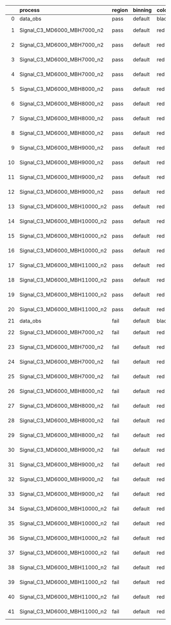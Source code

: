 |    | process                      | region   | binning   | color   | process_type   |   scale | variation   | source_filename                                                       | source_histname    | alias                        | title     |   combine_idx |     lnN |   shapes | syst_type   | direction   | variation_alias   |
|---:|:-----------------------------|:---------|:----------|:--------|:---------------|--------:|:------------|:----------------------------------------------------------------------|:-------------------|:-----------------------------|:----------|--------------:|--------:|---------:|:------------|:------------|:------------------|
|  0 | data_obs                     | pass     | default   | black   | DATA           |       1 | nominal     | ./histograms_for_2DAlphabet_v18//BH_Data.root                         | hpass              | Data                         | Data      |           nan | nan     |      nan | nan         | nan         | nan               |
|  1 | Signal_C3_MD6000_MBH7000_n2  | pass     | default   | red     | SIGNAL         |       1 | lumi        | ./histograms_for_2DAlphabet_v18//BH_Signal_C3_MD6000_MBH7000_n2.root  | hpass              | Signal_C3_MD6000_MBH7000_n2  | BH signal |           nan |   1.016 |      nan | lnN         | nan         | nan               |
|  2 | Signal_C3_MD6000_MBH7000_n2  | pass     | default   | red     | SIGNAL         |       1 | SVM         | ./histograms_for_2DAlphabet_v18//BH_Signal_C3_MD6000_MBH7000_n2.root  | hpass_SVMsyst_up   | Signal_C3_MD6000_MBH7000_n2  | BH signal |           nan | nan     |        1 | shapes      | Up          | SVMsyst           |
|  3 | Signal_C3_MD6000_MBH7000_n2  | pass     | default   | red     | SIGNAL         |       1 | SVM         | ./histograms_for_2DAlphabet_v18//BH_Signal_C3_MD6000_MBH7000_n2.root  | hpass_SVMsyst_down | Signal_C3_MD6000_MBH7000_n2  | BH signal |           nan | nan     |        1 | shapes      | Down        | SVMsyst           |
|  4 | Signal_C3_MD6000_MBH7000_n2  | pass     | default   | red     | SIGNAL         |       1 | nominal     | ./histograms_for_2DAlphabet_v18//BH_Signal_C3_MD6000_MBH7000_n2.root  | hpass              | Signal_C3_MD6000_MBH7000_n2  | BH signal |           nan | nan     |      nan | nan         | nan         | nan               |
|  5 | Signal_C3_MD6000_MBH8000_n2  | pass     | default   | red     | SIGNAL         |       1 | lumi        | ./histograms_for_2DAlphabet_v18//BH_Signal_C3_MD6000_MBH8000_n2.root  | hpass              | Signal_C3_MD6000_MBH8000_n2  | BH signal |           nan |   1.016 |      nan | lnN         | nan         | nan               |
|  6 | Signal_C3_MD6000_MBH8000_n2  | pass     | default   | red     | SIGNAL         |       1 | SVM         | ./histograms_for_2DAlphabet_v18//BH_Signal_C3_MD6000_MBH8000_n2.root  | hpass_SVMsyst_up   | Signal_C3_MD6000_MBH8000_n2  | BH signal |           nan | nan     |        1 | shapes      | Up          | SVMsyst           |
|  7 | Signal_C3_MD6000_MBH8000_n2  | pass     | default   | red     | SIGNAL         |       1 | SVM         | ./histograms_for_2DAlphabet_v18//BH_Signal_C3_MD6000_MBH8000_n2.root  | hpass_SVMsyst_down | Signal_C3_MD6000_MBH8000_n2  | BH signal |           nan | nan     |        1 | shapes      | Down        | SVMsyst           |
|  8 | Signal_C3_MD6000_MBH8000_n2  | pass     | default   | red     | SIGNAL         |       1 | nominal     | ./histograms_for_2DAlphabet_v18//BH_Signal_C3_MD6000_MBH8000_n2.root  | hpass              | Signal_C3_MD6000_MBH8000_n2  | BH signal |           nan | nan     |      nan | nan         | nan         | nan               |
|  9 | Signal_C3_MD6000_MBH9000_n2  | pass     | default   | red     | SIGNAL         |       1 | lumi        | ./histograms_for_2DAlphabet_v18//BH_Signal_C3_MD6000_MBH9000_n2.root  | hpass              | Signal_C3_MD6000_MBH9000_n2  | BH signal |           nan |   1.016 |      nan | lnN         | nan         | nan               |
| 10 | Signal_C3_MD6000_MBH9000_n2  | pass     | default   | red     | SIGNAL         |       1 | SVM         | ./histograms_for_2DAlphabet_v18//BH_Signal_C3_MD6000_MBH9000_n2.root  | hpass_SVMsyst_up   | Signal_C3_MD6000_MBH9000_n2  | BH signal |           nan | nan     |        1 | shapes      | Up          | SVMsyst           |
| 11 | Signal_C3_MD6000_MBH9000_n2  | pass     | default   | red     | SIGNAL         |       1 | SVM         | ./histograms_for_2DAlphabet_v18//BH_Signal_C3_MD6000_MBH9000_n2.root  | hpass_SVMsyst_down | Signal_C3_MD6000_MBH9000_n2  | BH signal |           nan | nan     |        1 | shapes      | Down        | SVMsyst           |
| 12 | Signal_C3_MD6000_MBH9000_n2  | pass     | default   | red     | SIGNAL         |       1 | nominal     | ./histograms_for_2DAlphabet_v18//BH_Signal_C3_MD6000_MBH9000_n2.root  | hpass              | Signal_C3_MD6000_MBH9000_n2  | BH signal |           nan | nan     |      nan | nan         | nan         | nan               |
| 13 | Signal_C3_MD6000_MBH10000_n2 | pass     | default   | red     | SIGNAL         |       1 | lumi        | ./histograms_for_2DAlphabet_v18//BH_Signal_C3_MD6000_MBH10000_n2.root | hpass              | Signal_C3_MD6000_MBH10000_n2 | BH signal |           nan |   1.016 |      nan | lnN         | nan         | nan               |
| 14 | Signal_C3_MD6000_MBH10000_n2 | pass     | default   | red     | SIGNAL         |       1 | SVM         | ./histograms_for_2DAlphabet_v18//BH_Signal_C3_MD6000_MBH10000_n2.root | hpass_SVMsyst_up   | Signal_C3_MD6000_MBH10000_n2 | BH signal |           nan | nan     |        1 | shapes      | Up          | SVMsyst           |
| 15 | Signal_C3_MD6000_MBH10000_n2 | pass     | default   | red     | SIGNAL         |       1 | SVM         | ./histograms_for_2DAlphabet_v18//BH_Signal_C3_MD6000_MBH10000_n2.root | hpass_SVMsyst_down | Signal_C3_MD6000_MBH10000_n2 | BH signal |           nan | nan     |        1 | shapes      | Down        | SVMsyst           |
| 16 | Signal_C3_MD6000_MBH10000_n2 | pass     | default   | red     | SIGNAL         |       1 | nominal     | ./histograms_for_2DAlphabet_v18//BH_Signal_C3_MD6000_MBH10000_n2.root | hpass              | Signal_C3_MD6000_MBH10000_n2 | BH signal |           nan | nan     |      nan | nan         | nan         | nan               |
| 17 | Signal_C3_MD6000_MBH11000_n2 | pass     | default   | red     | SIGNAL         |       1 | lumi        | ./histograms_for_2DAlphabet_v18//BH_Signal_C3_MD6000_MBH11000_n2.root | hpass              | Signal_C3_MD6000_MBH11000_n2 | BH signal |           nan |   1.016 |      nan | lnN         | nan         | nan               |
| 18 | Signal_C3_MD6000_MBH11000_n2 | pass     | default   | red     | SIGNAL         |       1 | SVM         | ./histograms_for_2DAlphabet_v18//BH_Signal_C3_MD6000_MBH11000_n2.root | hpass_SVMsyst_up   | Signal_C3_MD6000_MBH11000_n2 | BH signal |           nan | nan     |        1 | shapes      | Up          | SVMsyst           |
| 19 | Signal_C3_MD6000_MBH11000_n2 | pass     | default   | red     | SIGNAL         |       1 | SVM         | ./histograms_for_2DAlphabet_v18//BH_Signal_C3_MD6000_MBH11000_n2.root | hpass_SVMsyst_down | Signal_C3_MD6000_MBH11000_n2 | BH signal |           nan | nan     |        1 | shapes      | Down        | SVMsyst           |
| 20 | Signal_C3_MD6000_MBH11000_n2 | pass     | default   | red     | SIGNAL         |       1 | nominal     | ./histograms_for_2DAlphabet_v18//BH_Signal_C3_MD6000_MBH11000_n2.root | hpass              | Signal_C3_MD6000_MBH11000_n2 | BH signal |           nan | nan     |      nan | nan         | nan         | nan               |
| 21 | data_obs                     | fail     | default   | black   | DATA           |       1 | nominal     | ./histograms_for_2DAlphabet_v18//BH_Data.root                         | hfail              | Data                         | Data      |           nan | nan     |      nan | nan         | nan         | nan               |
| 22 | Signal_C3_MD6000_MBH7000_n2  | fail     | default   | red     | SIGNAL         |       1 | lumi        | ./histograms_for_2DAlphabet_v18//BH_Signal_C3_MD6000_MBH7000_n2.root  | hfail              | Signal_C3_MD6000_MBH7000_n2  | BH signal |           nan |   1.016 |      nan | lnN         | nan         | nan               |
| 23 | Signal_C3_MD6000_MBH7000_n2  | fail     | default   | red     | SIGNAL         |       1 | SVM         | ./histograms_for_2DAlphabet_v18//BH_Signal_C3_MD6000_MBH7000_n2.root  | hfail_SVMsyst_up   | Signal_C3_MD6000_MBH7000_n2  | BH signal |           nan | nan     |        1 | shapes      | Up          | SVMsyst           |
| 24 | Signal_C3_MD6000_MBH7000_n2  | fail     | default   | red     | SIGNAL         |       1 | SVM         | ./histograms_for_2DAlphabet_v18//BH_Signal_C3_MD6000_MBH7000_n2.root  | hfail_SVMsyst_down | Signal_C3_MD6000_MBH7000_n2  | BH signal |           nan | nan     |        1 | shapes      | Down        | SVMsyst           |
| 25 | Signal_C3_MD6000_MBH7000_n2  | fail     | default   | red     | SIGNAL         |       1 | nominal     | ./histograms_for_2DAlphabet_v18//BH_Signal_C3_MD6000_MBH7000_n2.root  | hfail              | Signal_C3_MD6000_MBH7000_n2  | BH signal |           nan | nan     |      nan | nan         | nan         | nan               |
| 26 | Signal_C3_MD6000_MBH8000_n2  | fail     | default   | red     | SIGNAL         |       1 | lumi        | ./histograms_for_2DAlphabet_v18//BH_Signal_C3_MD6000_MBH8000_n2.root  | hfail              | Signal_C3_MD6000_MBH8000_n2  | BH signal |           nan |   1.016 |      nan | lnN         | nan         | nan               |
| 27 | Signal_C3_MD6000_MBH8000_n2  | fail     | default   | red     | SIGNAL         |       1 | SVM         | ./histograms_for_2DAlphabet_v18//BH_Signal_C3_MD6000_MBH8000_n2.root  | hfail_SVMsyst_up   | Signal_C3_MD6000_MBH8000_n2  | BH signal |           nan | nan     |        1 | shapes      | Up          | SVMsyst           |
| 28 | Signal_C3_MD6000_MBH8000_n2  | fail     | default   | red     | SIGNAL         |       1 | SVM         | ./histograms_for_2DAlphabet_v18//BH_Signal_C3_MD6000_MBH8000_n2.root  | hfail_SVMsyst_down | Signal_C3_MD6000_MBH8000_n2  | BH signal |           nan | nan     |        1 | shapes      | Down        | SVMsyst           |
| 29 | Signal_C3_MD6000_MBH8000_n2  | fail     | default   | red     | SIGNAL         |       1 | nominal     | ./histograms_for_2DAlphabet_v18//BH_Signal_C3_MD6000_MBH8000_n2.root  | hfail              | Signal_C3_MD6000_MBH8000_n2  | BH signal |           nan | nan     |      nan | nan         | nan         | nan               |
| 30 | Signal_C3_MD6000_MBH9000_n2  | fail     | default   | red     | SIGNAL         |       1 | lumi        | ./histograms_for_2DAlphabet_v18//BH_Signal_C3_MD6000_MBH9000_n2.root  | hfail              | Signal_C3_MD6000_MBH9000_n2  | BH signal |           nan |   1.016 |      nan | lnN         | nan         | nan               |
| 31 | Signal_C3_MD6000_MBH9000_n2  | fail     | default   | red     | SIGNAL         |       1 | SVM         | ./histograms_for_2DAlphabet_v18//BH_Signal_C3_MD6000_MBH9000_n2.root  | hfail_SVMsyst_up   | Signal_C3_MD6000_MBH9000_n2  | BH signal |           nan | nan     |        1 | shapes      | Up          | SVMsyst           |
| 32 | Signal_C3_MD6000_MBH9000_n2  | fail     | default   | red     | SIGNAL         |       1 | SVM         | ./histograms_for_2DAlphabet_v18//BH_Signal_C3_MD6000_MBH9000_n2.root  | hfail_SVMsyst_down | Signal_C3_MD6000_MBH9000_n2  | BH signal |           nan | nan     |        1 | shapes      | Down        | SVMsyst           |
| 33 | Signal_C3_MD6000_MBH9000_n2  | fail     | default   | red     | SIGNAL         |       1 | nominal     | ./histograms_for_2DAlphabet_v18//BH_Signal_C3_MD6000_MBH9000_n2.root  | hfail              | Signal_C3_MD6000_MBH9000_n2  | BH signal |           nan | nan     |      nan | nan         | nan         | nan               |
| 34 | Signal_C3_MD6000_MBH10000_n2 | fail     | default   | red     | SIGNAL         |       1 | lumi        | ./histograms_for_2DAlphabet_v18//BH_Signal_C3_MD6000_MBH10000_n2.root | hfail              | Signal_C3_MD6000_MBH10000_n2 | BH signal |           nan |   1.016 |      nan | lnN         | nan         | nan               |
| 35 | Signal_C3_MD6000_MBH10000_n2 | fail     | default   | red     | SIGNAL         |       1 | SVM         | ./histograms_for_2DAlphabet_v18//BH_Signal_C3_MD6000_MBH10000_n2.root | hfail_SVMsyst_up   | Signal_C3_MD6000_MBH10000_n2 | BH signal |           nan | nan     |        1 | shapes      | Up          | SVMsyst           |
| 36 | Signal_C3_MD6000_MBH10000_n2 | fail     | default   | red     | SIGNAL         |       1 | SVM         | ./histograms_for_2DAlphabet_v18//BH_Signal_C3_MD6000_MBH10000_n2.root | hfail_SVMsyst_down | Signal_C3_MD6000_MBH10000_n2 | BH signal |           nan | nan     |        1 | shapes      | Down        | SVMsyst           |
| 37 | Signal_C3_MD6000_MBH10000_n2 | fail     | default   | red     | SIGNAL         |       1 | nominal     | ./histograms_for_2DAlphabet_v18//BH_Signal_C3_MD6000_MBH10000_n2.root | hfail              | Signal_C3_MD6000_MBH10000_n2 | BH signal |           nan | nan     |      nan | nan         | nan         | nan               |
| 38 | Signal_C3_MD6000_MBH11000_n2 | fail     | default   | red     | SIGNAL         |       1 | lumi        | ./histograms_for_2DAlphabet_v18//BH_Signal_C3_MD6000_MBH11000_n2.root | hfail              | Signal_C3_MD6000_MBH11000_n2 | BH signal |           nan |   1.016 |      nan | lnN         | nan         | nan               |
| 39 | Signal_C3_MD6000_MBH11000_n2 | fail     | default   | red     | SIGNAL         |       1 | SVM         | ./histograms_for_2DAlphabet_v18//BH_Signal_C3_MD6000_MBH11000_n2.root | hfail_SVMsyst_up   | Signal_C3_MD6000_MBH11000_n2 | BH signal |           nan | nan     |        1 | shapes      | Up          | SVMsyst           |
| 40 | Signal_C3_MD6000_MBH11000_n2 | fail     | default   | red     | SIGNAL         |       1 | SVM         | ./histograms_for_2DAlphabet_v18//BH_Signal_C3_MD6000_MBH11000_n2.root | hfail_SVMsyst_down | Signal_C3_MD6000_MBH11000_n2 | BH signal |           nan | nan     |        1 | shapes      | Down        | SVMsyst           |
| 41 | Signal_C3_MD6000_MBH11000_n2 | fail     | default   | red     | SIGNAL         |       1 | nominal     | ./histograms_for_2DAlphabet_v18//BH_Signal_C3_MD6000_MBH11000_n2.root | hfail              | Signal_C3_MD6000_MBH11000_n2 | BH signal |           nan | nan     |      nan | nan         | nan         | nan               |